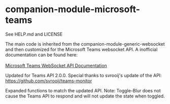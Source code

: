 # companion-module-microsoft-teams

See HELP.md and LICENSE

The main code is inherited from the companion-module-generic-websocket and then customized for the Microsoft Teams websocket API. A inofficial documentation can be found here: <br><br>
 <a href='https://lostdomain.notion.site/Microsoft-Teams-WebSocket-API-5c042838bc3e4731bdfe679e864ab52a' target='_blank'>Microsoft Teams WebSocket API Documentation</a>

Updated for Teams API 2.0.0.
Special thanks to svrooij's update of the API:
https://github.com/svrooij/teams-monitor

Expanded functions to match the updated API.
Note: Toggle-Blur does not cause the Teams API to respond and will not update the state when toggled.